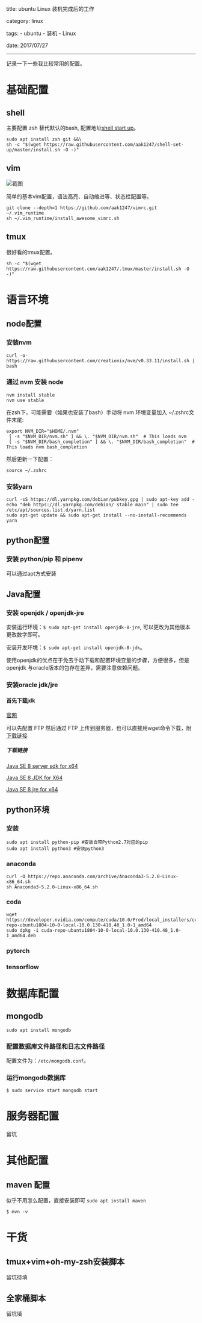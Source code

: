 title: ubuntu Linux 装机完成后的工作

category: linux

tags: 
    - ubuntu
    - 装机
    - Linux

date: 2017/07/27

---

记录一下一些我比较常用的配置。

<!--more-->

# 基础配置

## shell

主要配置 zsh 替代默认的bash, 配置地址[shell start up](https://github.com/aak1247/shell-set-up)。
```shell
sudo apt install zsh git &&\
sh -c "$(wget https://raw.githubusercontent.com/aak1247/shell-set-up/master/install.sh -O -)"
```

## vim

![截图](http://ojtxs7ajx.bkt.clouddn.com/%E6%B7%B1%E5%BA%A6%E6%88%AA%E5%9B%BE_20180920140817.png)

简单的基本vim配置，语法高亮、自动缩进等、状态栏配置等。
```shell
git clone --depth=1 https://github.com/aak1247/vimrc.git ~/.vim_runtime
sh ~/.vim_runtime/install_awesome_vimrc.sh
```

## tmux

很好看的tmux配置。

```shell
sh -c "$(wget https://raw.githubusercontent.com/aak1247/.tmux/master/install.sh -O -)"
```


# 语言环境

## node配置

### 安装nvm

```shell
curl -o- https://raw.githubusercontent.com/creationix/nvm/v0.33.11/install.sh | bash
```

### 通过 nvm 安装 node

```shell
nvm install stable
nvm use stable
```

在zsh下，可能需要（如果也安装了bash）手动将 nvm 环境变量加入 ~/.zshrc文件末尾:

```bashrc
export NVM_DIR="$HOME/.nvm"
 [ -s "$NVM_DIR/nvm.sh" ] && \. "$NVM_DIR/nvm.sh"  # This loads nvm
 [ -s "$NVM_DIR/bash_completion" ] && \. "$NVM_DIR/bash_completion"  # This loads nvm bash_completion
```

然后更新一下配置：
```shell
source ~/.zshrc
````

### 安装yarn

```shell
curl -sS https://dl.yarnpkg.com/debian/pubkey.gpg | sudo apt-key add -
echo "deb https://dl.yarnpkg.com/debian/ stable main" | sudo tee /etc/apt/sources.list.d/yarn.list
sudo apt-get update && sudo apt-get install --no-install-recommends yarn
```

## python配置

### 安装 python/pip 和 pipenv

可以通过apt方式安装

## Java配置

### 安装 openjdk / openjdk-jre

安装运行环境：``$ sudo apt-get install openjdk-8-jre``, 可以更改为其他版本 更改数字即可。

安装开发环境：``$ sudo apt-get install openjdk-8-jdk``。

使用openjdk的优点在于免去手动下载和配置环境变量的步骤，方便很多，但是 openjdk 与oracle版本的包存在差异，需要注意依赖问题。

### 安装oracle jdk/jre

#### 首先下载jdk

[官网](http://www.oracle.com/technetwork/java/javase/downloads/index.html)

可以先配置 FTP 然后通过 FTP 上传到服务器，也可以直接用wget命令下载，附[下载链接](#下载链接)

##### 下载链接
[Java SE 8 server sdk for x64](http://download.oracle.com/otn-pub/java/jdk/8u144-b01/090f390dda5b47b9b721c7dfaa008135/server-jre-8u144-linux-x64.tar.gz)

[Java SE 8 JDK for X64](http://download.oracle.com/otn-pub/java/jdk/8u144-b01/090f390dda5b47b9b721c7dfaa008135/jdk-8u144-linux-x64.tar.gz)

[Java SE 8 jre for x64](http://download.oracle.com/otn-pub/java/jdk/8u144-b01/090f390dda5b47b9b721c7dfaa008135/jre-8u144-linux-x64.tar.gz)

## python环境

### 安装
```shell
sudo apt install python-pip #安装自带Python2.7对应的pip
sudo apt install python3 #安装python3
```

### anaconda

```shell
curl -O https://repo.anaconda.com/archive/Anaconda3-5.2.0-Linux-x86_64.sh
sh Anaconda3-5.2.0-Linux-x86_64.sh
```

### coda

```shell
wget https://developer.nvidia.com/compute/cuda/10.0/Prod/local_installers/cuda-repo-ubuntu1804-10-0-local-10.0.130-410.48_1.0-1_amd64
sudo dpkg -i cuda-repo-ubuntu1804-10-0-local-10.0.130-410.48_1.0-1_amd64.deb

```

### pytorch



### tensorflow



# 数据库配置

## mongodb 

``sudo apt install mongodb``

### 配置数据库文件路径和日志文件路径

配置文件为：``/etc/mongodb.conf``。

### 运行mongodb数据库

``$ sudo service start mongodb start``


# 服务器配置

留坑


# 其他配置

## maven 配置

似乎不用怎么配置，直接安装即可
``sudo apt install maven``

```shell
$ mvn -v
```

# 干货

## tmux+vim+oh-my-zsh安装脚本

留坑待填

## 全家桶脚本

留坑填
